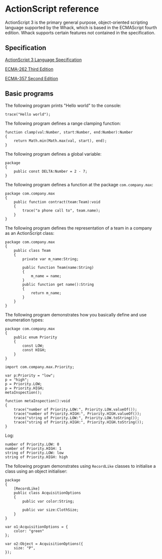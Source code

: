 # ActionScript reference

ActionScript 3 is the primary general purpose, object-oriented scripting language supported by the Whack, which is based in the ECMAScript fourth edition. Whack supports certain features not contained in the specification.

## Specification

[ActionScript 3 Language Specification](https://web.archive.org/web/20240424210812/https://static.bloople.net/ActionScript%203%20Language%20Specification.pdf)

[ECMA-262 Third Edition](https://ecma-international.org/wp-content/uploads/ECMA-262_3rd_edition_december_1999.pdf)

[ECMA-357 Second Edition](https://www.ecma-international.org/wp-content/uploads/ECMA-357_2nd_edition_december_2005.pdf)

## Basic programs

The following program prints "Hello world" to the console:

```
trace("Hello world");
```

The following program defines a range clamping function:

```
function clamp(val:Number, start:Number, end:Number):Number
{
    return Math.min(Math.max(val, start), end);
}
```

The following program defines a global variable:

```
package
{
    public const DELTA:Number = 2 - 7;
}
```

The following program defines a function at the package `com.company.max`:

```
package com.company.max
{
    public function contract(team:Team):void
    {
        trace("a phone call to", team.name);
    }
}
```

The following program defines the representation of a team in a company as an ActionScript class:

```
package com.company.max
{
    public class Team
    {
        private var m_name:String;

        public function Team(name:String)
        {
            m_name = name;
        }
        public function get name():String
        {
            return m_name;
        }
    }
}
```

The following program demonstrates how you basically define and use enumeration types:

```
package com.company.max
{
    public enum Priority
    {
        const LOW;
        const HIGH;
    }
}

import com.company.max.Priority;

var p:Priority = "low";
p = "high";
p = Priority.LOW;
p = Priority.HIGH;
metaInspection();

function metaInspection():void
{
    trace("number of Priority.LOW:", Priority.LOW.valueOf());
    trace("number of Priority.HIGH:", Priority.HIGH.valueOf());
    trace("string of Priority.LOW:", Priority.LOW.toString());
    trace("string of Priority.HIGH:", Priority.HIGH.toString());
}
```

Log:

```plain
number of Priority.LOW: 0
number of Priority.HIGH: 1
string of Priority.LOW: low
string of Priority.HIGH: high
```

The following program demonstrates using `RecordLike` classes to initialise a class using an object initialiser:

```
package
{
    [RecordLike]
    public class AcquisitionOptions
    {
        public var color:String;

        public var size:ClothSize;
    }
}

var o1:AcquisitionOptions = {
    color: "green"
};

var o2:Object = AcquisitionOptions({
    size: "P",
});
```
